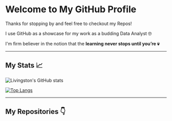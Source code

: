 # **Welcome to My GitHub Profile**

Thanks for stopping by and feel free to checkout my Repos!

I use GitHub as a showcase for my work as a  budding Data Analyst 🤓

I'm firm believer in the notion that the **learning never stops until you’re 💀**

---

## My Stats 📈

![Livingston's GitHub stats](https://github-readme-stats.vercel.app/api?username=squidwardsama&show_icons=true&theme=dracula)

[![Top Langs](https://github-readme-stats.vercel.app/api/top-langs/?username=squidwardsama&layout=compact&theme=dracula&)](https://github.com/squidwardsama)

---

## **My Repositories 👇**
